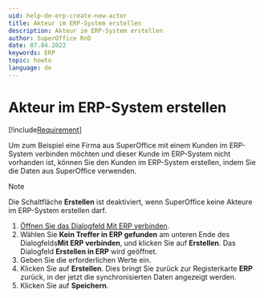 ```yaml
---
uid: help-de-erp-create-new-actor
title: Akteur im ERP-System erstellen
description: Akteur im ERP-System erstellen
author: SuperOffice RnD
date: 07.04.2022
keywords: ERP
topic: howto
language: de
---
```


# Akteur im ERP-System erstellen

[!include[Requirement](includes/req-integration-server.md)]

Um zum Beispiel eine Firma aus SuperOffice mit einem Kunden im ERP-System verbinden möchten und dieser Kunde im ERP-System nicht vorhanden ist, können Sie den Kunden im ERP-System erstellen, indem Sie die Daten aus SuperOffice verwenden.

> [!NOTE]
> Die Schaltfläche **Erstellen** ist deaktiviert, wenn SuperOffice keine Akteure im ERP-System erstellen darf.

1. [Öffnen Sie das Dialogfeld Mit ERP verbinden][1].
2. Wählen Sie **Kein Treffer in ERP gefunden** am unteren Ende des Dialogfelds**Mit ERP verbinden**, und klicken Sie auf **Erstellen**. Das Dialogfeld **Erstellen in ERP** wird geöffnet.
3. Geben Sie die erforderlichen Werte ein.
4. Klicken Sie auf **Erstellen**. Dies bringt Sie zurück zur Registerkarte **ERP** zurück, in der jetzt die synchronisierten Daten angezeigt werden.
5. Klicken Sie auf **Speichern**.

<!-- Referenced links -->
[1]: erp-connect.md

<!-- Referenced images -->
